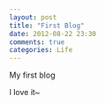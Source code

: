 ```yaml
---
layout: post
title: "First Blog"
date: 2012-08-22 23:30
comments: true
categories: Life
---
```

My first blog
<!--more-->
I love it~
